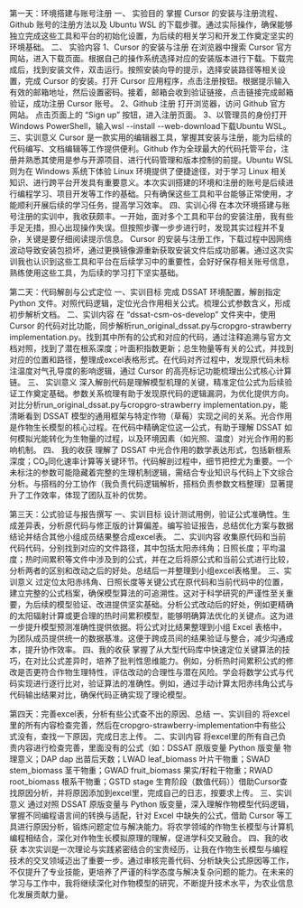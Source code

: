 第一天：环境搭建与账号注册
一、	实验目的
掌握 Cursor 的安装与注册流程、Github 账号的注册方法以及 Ubuntu WSL 的下载步骤。通过实际操作，确保能够独立完成这些工具和平台的初始化设置，为后续的相关学习和开发工作奠定坚实的环境基础。
二、	实验内容
1、Cursor 的安装与注册
在浏览器中搜索 Cursor 官方网站，进入下载页面。根据自己的操作系统选择对应的安装版本进行下载。下载完成后，找到安装文件，双击运行。按照安装向导的提示，选择安装路径等相关设置，完成 Cursor 的安装。打开 Cursor 应用程序，点击注册按钮。根据提示输入有效的邮箱地址，然后设置密码。接着，邮箱会收到验证链接，点击链接完成邮箱验证，成功注册 Cursor 账号。
2、Github 注册
打开浏览器，访问 Github 官方网站。
点击页面上的 “Sign up” 按钮，进入注册页面。
3、以管理员的身份打开Windows PowerShell，输入wsl --install --web-download下载Ubuntu WSL。
三、实训意义
Cursor 是一款实用的编辑器工具，掌握其安装与注册，能为后续的代码编写、文档编辑等工作提供便利。Github 作为全球最大的代码托管平台，注册并熟悉其使用是参与开源项目、进行代码管理和版本控制的前提。Ubuntu WSL 则为在 Windows 系统下体验 Linux 环境提供了便捷途径，对于学习 Linux 相关知识、进行跨平台开发具有重要意义。本次实训搭建的环境和注册的账号是后续进行编程学习、项目开发等工作的基础。只有确保这些工具和平台能够正常使用，才能顺利开展后续的学习任务，提高学习效率。
四、实训心得
在本次环境搭建与账号注册的实训中，我收获颇丰。一开始，面对多个工具和平台的安装注册，我有些手足无措，担心出现操作失误。但按照步骤一步步进行时，发现其实过程并不复杂，关键是要仔细阅读提示信息。 Cursor 的安装与注册工作，下载过程中因网络波动导致安装包损坏，通过更换镜像源重新获取安装文件后成功部署。通过这次实训我也认识到这些工具和平台在后续学习中的重要性，会好好保存相关账号信息，熟练使用这些工具，为后续的学习打下坚实基础。

第二天：代码解剖与公式定位
一、实训目标
完成 DSSAT 环境配置，解剖指定 Python 文件。对照代码逻辑，定位光合作用相关公式。梳理公式参数含义，形成初步解析文档。
二、实训内容
在 “dssat-csm-os-develop” 文件夹中，使用 Cursor 的代码对比功能，同步解析run_original_dssat.py与cropgro-strawberry implementation.py。找到其中所有的公式和对应的代码，通过注释追溯与官方文档对照，找到了潜在根系深度；叶面积指数更新；总生物量等有关的公式，并找到对应的位置和路径，整理成excel表格形式。在代码对齐过程中，发现原代码未标注温度对气孔导度的影响逻辑，通过 Cursor 的高亮标记功能梳理出公式核心计算链。
三、	实训意义
深入解剖代码是理解模型机理的关键，精准定位公式为后续验证工作奠定基础。参数关系梳理有助于发现原代码的逻辑漏洞，为优化提供方向。对比分析run_original_dssat.py与cropgro-strawberry implementation.py，能清晰看到 DSSAT 模型的通用框架与特定作物（草莓）实现之间的关系。光合作用是作物生长模型的核心过程。在代码中精确定位这一公式，有助于理解 DSSAT 如何模拟光能转化为生物量的过程，以及环境因素（如光照、温度）对光合作用的影响机制。
四、	我的收获
理解了 DSSAT 中光合作用的数学表达形式，包括新根系深度；CO₂同化速率计算等关键环节。代码解剖过程中，细节把控尤为重要。一个未标注的参数可能隐藏着完整的生理机制逻辑，需结合专业知识与代码上下文综合分析。与搭档的分工协作（我负责代码逻辑解析，搭档负责参数文档整理）显著提升了工作效率，体现了团队互补的优势。

第三天：公式验证与报告撰写
一、实训目标
设计测试用例，验证公式准确性。生成差异表，分析原代码与修正版的计算偏差。编写验证报告，总结优化方案与数据结论并结合其他小组成员结果整合成excel表。
二、实训内容
收集原代码和当前代码代码，分别找到对应的文件路径，其中包括太阳赤纬角；日照长度；平均温度；热时间累积等文件中涉及到的公式，并在之后将原公式和当前公式进行比较，分析两者的区别和改动之后的好处。总结后一并整理到小组excel表格里。
三、实训意义
过定位太阳赤纬角、日照长度等关键公式在原代码和当前代码中的位置，建立完整的公式档案，确保模型算法的可追溯性。这对于科学研究的严谨性至关重要，为后续的模型验证、改进提供坚实基础。分析公式改动后的好处，例如更精确的太阳辐射计算或更合理的热时间累积模型，能够明确算法优化的关键点。这为进一步提升模型预测准确性提供依据。将公式对比结果整理到小组 Excel 表格中，为团队成员提供统一的数据基准。这便于跨成员间的结果验证与整合，减少沟通成本，提升协作效率。
四、我的收获
掌握了从大型代码库中快速定位关键算法的技巧，在对比公式差异时，培养了批判性思维能力。例如，分析热时间累积公式的修改是否更符合作物生理特性，评估改动的合理性与潜在风险。学会将数学公式与代码实现进行逐行比对，验证算法的准确性。例如，通过手动计算太阳赤纬角公式与代码输出结果对比，确保代码正确实现了理论模型。

第四天：完善excel表，分析有些公式查不出的原因、总结
一、实训目的
将excel里的所有内容检查完善，然后在cropgro-strawberry-implementation中有些公式没有，查找一下原因，完成日志上传。
二、实训内容
将excel里的所有自己负责内容进行检查完善，里面没有的公式（如：DSSAT 原版变量    Python 版变量    物理意义；DAP    dap    出苗后天数；LWAD    leaf_biomass    叶片干物重；SWAD    stem_biomass    茎干物重；GWAD    fruit_biomass    果实/籽粒干物重；RWAD    root_biomass    根系干物重；GSTD    stage    生育阶段（数值代码））借助Cursor查找原因分析，并将原因添加到excel里，完成自己的日志，按要求上传。
三、实训意义
通过对照 DSSAT 原版变量与 Python 版变量，深入理解作物模型代码逻辑，掌握不同编程语言间的转换与适配，针对 Excel 中缺失的公式，借助 Cursor 等工具进行原因分析，锻炼问题定位与解决能力。将农学领域的作物生长模型与计算机编程相结合，深化对作物生长模拟原理的理解，促进学科交叉融合。
四、我的收获
本次实训是一次理论与实践紧密结合的宝贵经历，让我在作物生长模型与编程技术的交叉领域迈出了重要一步。通过审核完善代码、分析缺失公式原因等工作，不仅提升了专业技能，更培养了严谨的科学态度与解决复杂问题的能力。在未来的学习与工作中，我将继续深化对作物模型的研究，不断提升技术水平，为农业信息化发展贡献力量。
